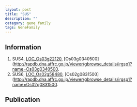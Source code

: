 ```yaml
---
layout: post
title: "SUS"
description: ""
category: gene family
tags: GeneFamily
---
```


## Information
1. SUS4, [LOC_Os03g22120](http://rice.plantbiology.msu.edu/cgi-bin/ORF_infopage.cgi?orf=LOC_Os03g22120), [Os03g0340500](http://rapdb.dna.affrc.go.jp/viewer/gbrowse_details/irgsp1?name=Os03g0340500.
2. SUS6, [LOC_Os02g58480](http://rice.plantbiology.msu.edu/cgi-bin/ORF_infopage.cgi?orf=LOC_Os02g58480), [Os02g0831500](http://rapdb.dna.affrc.go.jp/viewer/gbrowse_details/irgsp1?name=Os02g0831500.

## Publication


